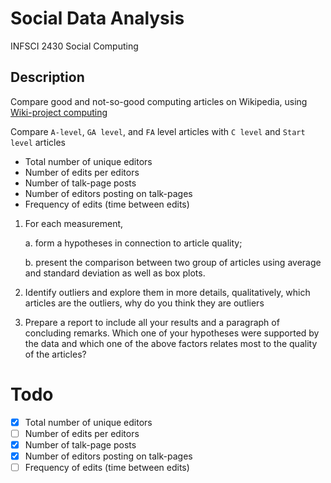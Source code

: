 # Social Data Analysis

INFSCI 2430 Social Computing

## Description

Compare good and not-so-good computing articles on Wikipedia, using [Wiki-project computing](https://en.wikipedia.org/wiki/Wikipedia:WikiProject_Computing)

Compare `A-level`, `GA level`, and `FA` level articles with `C level` and `Start level` articles

 - Total number of unique editors
 - Number of edits per editors
 - Number of talk-page posts
 - Number of editors posting on talk-pages
 - Frequency of edits (time between edits)
 
1. For each measurement, 

    a. form a hypotheses in connection to article quality; 

    b. present the comparison between two group of articles using average and standard deviation as well as box plots.

2. Identify outliers and explore them in more details, qualitatively, which articles are the outliers, why do you think 
they are outliers

3. Prepare a report to include all your results and a paragraph of concluding remarks. Which one of your hypotheses were 
supported by the data and which one of the above factors relates most to the quality of the articles?


# Todo

 - [x] Total number of unique editors
 - [ ] Number of edits per editors
 - [x] Number of talk-page posts
 - [x] Number of editors posting on talk-pages
 - [ ] Frequency of edits (time between edits)
